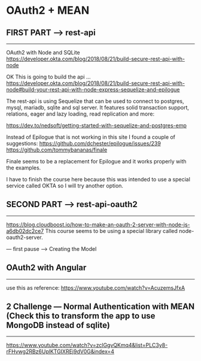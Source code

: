 # OAuth2 + MEAN

## FIRST PART  —> rest-api
***

OAuth2 with Node and SQLite https://developer.okta.com/blog/2018/08/21/build-secure-rest-api-with-node

OK This is going to build the api …
https://developer.okta.com/blog/2018/08/21/build-secure-rest-api-with-node#build-your-rest-api-with-node-express-sequelize-and-epilogue

The rest-api is using Sequelize that can be used to connect to postgres, mysql, mariadb, sqlite and sql server. It features solid transaction support, relations, eager and lazy loading, read replication and more:

https://dev.to/nedsoft/getting-started-with-sequelize-and-postgres-emp

Instead of Epilogue that is not working in this site I found a couple of suggestions:
https://github.com/dchester/epilogue/issues/239
https://github.com/tommybananas/finale

Finale seems to be a replacement for Epilogue and it works properly with the examples.

I have to finish the course here because this was intended to use a special service called OKTA so I will try another option.

## SECOND PART —> rest-api-oauth2
***

https://blog.cloudboost.io/how-to-make-an-oauth-2-server-with-node-js-a6db02dc2ce7
This course seems to be using a special library called node-oauth2-server.

— first pause —> Creating the Model 



## OAuth2 with Angular 
***
use this as reference: https://www.youtube.com/watch?v=AcuzemsJfxA


## 2 Challenge — Normal Authentication with MEAN (Check this to transform the app to use MongoDB instead of sqlite)
***
https://www.youtube.com/watch?v=zclGgvQKmq4&list=PLC3y8-rFHvwg2RBz6UplKTGIXREj9dV0G&index=4
